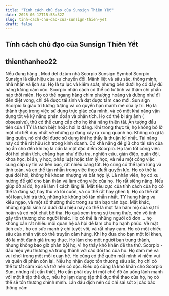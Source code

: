 ```yaml
---
title: "Tính cách chủ đạo của Sunsign Thiên Yết"
date: 2025-06-12T15:58:32Z
slug: tinh-cach-chu-dao-cua-sunsign-thien-yet
draft: false
---
```


## Tính cách chủ đạo của Sunsign Thiên Yết

## thienthanheo22

Nếu đụng hàng , Mod del dzùm nhá
Scorpio Sunsign Symbol
Scorpio Sunsign là dấu hiệu của sự chuyển đổi. Mãnh liệt và sâu sắc, thông minh, nhã nhặn và lịch sự. Họ là tự lực và kiểm soát, nhưng bên dưới họ có đầy đủ năng lượng cảm xúc.  Scorpio nhân cách có thể có từ tính và thậm chí phần nào thôi miên. Họ có thể ngang hàng chim phượng hoàng và dường như đi đến diệt vong, chỉ để được tái sinh và đạt được tầm cao mới.
Sun sign Scorpio là giàu trí tưởng tượng và có quyền hạn mạnh mẽ của lý trí. Họ là thành thạo trong việc sử dụng trực giác của mình, và có một khả năng vận dụng tốt về kỹ năng phán đoán và phân tích. Họ có thể bị ám ảnh ( obsessive), thứ có thể cung cấp cho họ khả năng thiên tài. Ấn tượng đầu tiên của 1 TY  là tách biệt hoặc hơi lơ đãng. Khi trong thực tế, họ không bỏ lỡ một chi tiết duy nhất về những gì đang xảy ra xung quanh họ. Không có gì là lãng quên, nó chỉ đợi được sử dụng khi họ thấy là thuận lợi nhất.
Tài năng này có thể rất hữu ích trong kinh doanh. Có khả năng để giữ cho tài sản của họ ẩn cho đến khi họ là cần  là một đặc điểm Scorpio. Họ làm tốt công việc đòi hỏi phân tích, chẳng hạn như điều tra, nghiên cứu, gián điệp, quân đội, khoa học, bí ẩn, y học, pháp luật hoặc tâm lý học, và nếu một công việc cung cấp uy tín và tiền bạc, rất nhiều càng tốt. Họ cũng có thể lạnh lùng và tính toán, và có thể tàn nhẫn trong việc theo đuổi quyền lực. Họ có thể là quá đòi hỏi, không hề khoan nhượng và bất hợp lý. Là nhân viên, họ có xu hướng để giữ cho bản thân và làm công việc của họ. Họ rất siêng năng. Nếu giúp đỡ ai đó, họ sẽ làm 1 cách lặng lẽ.
Mặt tiêu cực của tính cách của họ có thể là đáng sợ, hay thù và lôi cuốn, và có thể rất hay ghen tị. Họ có thể rất nổi loạn, khi trả thù, những kẻ khủng bố tàn nhẫn nhất. TY hung hăng và kiêu ngạo, và một số thưởng thức trong sự tàn bạo tàn bạo. Mặt khác, những người sinh ra dưới dấu hiệu này có thể là một fan hâm mộ của sự trì hoãn và có một chút bê tha. Họ quá xem trọng sự trung thực, nên vô tính gây tổn thương cho người khác. Họ có thể là những người cô đơn ... họ không cần rất nhiều mối quan hệ xã hội để làm cho họ hạnh phúc. Về mặt tích cực , họ có sức mạnh ý chí tuyệt vời, và rất nhạy cảm. Họ có một chiều sâu của nhân vật có thể truyền cảm hứng. Khi họ đưa cho bạn một lời khen, đó là một đánh giá trung thực. Họ làm cho một người bạn trung thành, nhưng không bao giờ phản bội họ, vì họ thấy khó khăn để tha thứ.
Scorpio - dấu hiệu yêu thương và trung thành với các đối tác của họ. Họ đam mê và vui chơi trong một mối quan hệ. Họ cũng có thể quên mất mình vì niềm vui và quên đi phần còn lại. Nếu họ nhận được tổn thương sâu sắc, họ chỉ có thể  tự tắt cảm xúc và trở nên cô độc. Điều độ cũng là khó khăn cho  Scorpio Sun, nhưng rất cần thiết. Họ cần phải duy trì một chế độ ăn uống lành mạnh với một ít tập thể dục, nếu họ lạm dụng tập thể dục thể thao của họ, họ có thể sẽ tổn thương chính mình.
Lần đầu dịch nên có chi sai sót xị các bác thông cảm